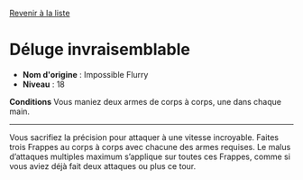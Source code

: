 [Revenir à la liste](..)

# Déluge invraisemblable

 * **Nom d'origine** : Impossible Flurry
 * **Niveau** : 18


<p><strong>Conditions</strong> Vous maniez deux armes de corps à corps, une dans chaque main.</p>
<hr>
<p>Vous sacrifiez la précision pour attaquer à une vitesse incroyable. Faites trois Frappes au corps à corps avec chacune des armes requises. Le malus d’attaques multiples maximum s’applique sur toutes ces Frappes, comme si vous aviez déjà fait deux attaques ou plus ce tour.</p>